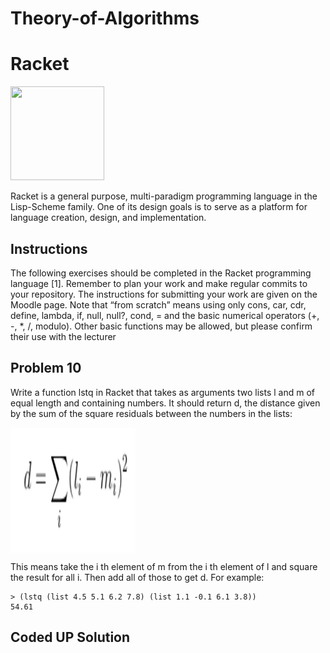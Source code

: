 # Theory-of-Algorithms

# Racket

<a href="https://racket-lang.org/" ><img src="https://racket-lang.org/img/racket-logo.svg"  width="150" height="150"></a>

Racket is a general purpose, multi-paradigm programming language in the Lisp-Scheme family. One of its design goals is to serve as a platform for language creation, design, and implementation.

## Instructions
The following exercises should be completed in the Racket programming language [1].
Remember to plan your work and make regular commits to your repository. The instructions
for submitting your work are given on the Moodle page. Note that “from scratch”
means using only cons, car, cdr, define, lambda, if, null, null?, cond, = and the
basic numerical operators (+, -, *, /, modulo). Other basic functions may be allowed,
but please confirm their use with the lecturer

## Problem 10
Write a function lstq in Racket that takes as arguments two lists l and m of equal
length and containing numbers. It should return d, the distance given by the sum of
the square residuals between the numbers in the lists:

<img src="https://github.com/gtonra89/Theory-of-Algorithms/blob/master/Problem10.png" width="200" height="200" align="center">

This means take the i th element of m from the i th element of l and square the result
for all i. Then add all of those to get d. For example:


```
> (lstq (list 4.5 5.1 6.2 7.8) (list 1.1 -0.1 6.1 3.8))
54.61
```

## Coded UP Solution

```


```
